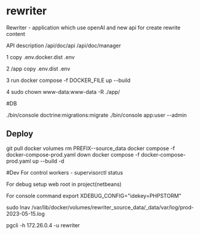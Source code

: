# rewriter
Rewriter - application which use openAI and new api for create rewrite content

API description
/api/doc/api
/api/doc/manager

1 copy .env.docker.dist .env

2 /app copy .env.dist .env

3 run docker compose -f DOCKER_FILE up --build

4 sudo chown www-data:www-data -R ./app/

#DB

./bin/console doctrine:migrations:migrate
./bin/console app:user --admin


## Deploy
git pull
docker volumes rm  PREFIX--source_data
docker compose -f docker-compose-prod.yaml down
docker compose -f docker-compose-prod.yaml up --build -d


#Dev
For control workers - supervisorctl status

For debug setup web root in project(netbeans)

For console command export XDEBUG_CONFIG="idekey=PHPSTORM"

sudo lnav /var/lib/docker/volumes/rewriter_source_data/_data/var/log/prod-2023-05-15.log

pgcli -h 172.26.0.4 -u rewriter

